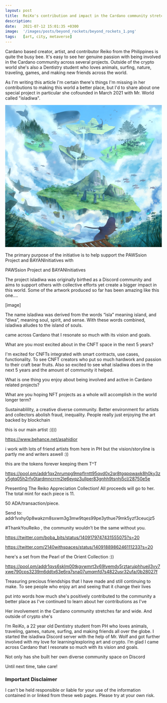 ```yaml
---
layout: post
title:  ReiKo's contribution and impact in the Cardano community stretches far and wide.
description: 
date:   2021-07-12 15:01:35 +0300
image:  '/images/posts/beyond_rockets/beyond_rockets_1.png'
tags:   [art, city, metaverse]
---
```


Cardano based creator, artist, and contributor Reiko from the Philippines is quite the busy bee. It's easy to see her genuine passion with being involved in the Cardano community across several projects. Outside of the crypto world she's also a Dentistry student who loves animals, surfing, nature, traveling, games, and making new friends across the world. 

As I'm writing this article I'm certain there's things I'm missing in her contributions to making this world a better place, but I'd to share about one special project in particular she cofounded in March 2021 with Mr. World called "isladiwa".

![](/images/posts/isladiwa/isladiwa_1.jpeg) 

The primary purpose of the initiative is to help support the PAWSsion Project and BAYANInitiatives with 

PAWSsion Project and BAYANInitiatives 

The project isladiwa was originally birthed as a Discord community and aims to support others with collective efforts yet create a bigger impact in this world. Some of the artwork produced so far has been amazing like this one....

[image]

The name isladiwa was derived from the words “isla” meaning island, and “diwa”, meaning soul, spirit, and sense. With these words combined, isladiwa alludes to the island of souls.





 came across Cardano that I resonate so much with its vision and goals.


What are you most excited about in the CNFT space in the next 5 years?

I'm excited for CNFTs integrated with smart contracts, use cases, functionality. To see CNFT creators who put so much hardwork and passion to their craft bear fruits. Also so excited  to see what isladiwa does in the next 5 years and the amount of community it helped.


What is one thing you enjoy about being involved and active in Cardano related projects?


What are you hoping NFT projects as a whole will accomplish in the world longer term?


Sustainablility, a creative diverse community. Better environment for artists and collectors abolish fraud, inequality. People really just enjoying the art backed by blockchain


this is our main artist :))))

https://www.behance.net/asahidior


i work with lots of friend artists from here in PH
but the vision/storyline is partly me and writers aswell :))



this are the tokens forever keeping them T^T

https://pool.pm/addr1qx2nrumpg9mpflrntt95qvd0x2qr8tgqpqwaxk8h0ky3zy5gtq05h2rfv0tardmncrrm2le6eyqz3ullper83gnhh9tsnhj5cl/28750e5e


Presenting The Reiko Appreciation Collection! All proceeds will go to her. The total mint for each piece is 11.

50 ADA/transaction/piece.

Send to: addr1vxhy0p8wakzm8sxwm3g3mw9tqes99pe3ythue79mk5yzf3ceucjz5

#ThankYouReiko , the community wouldn’t be the same without you.

https://twitter.com/boba_bits/status/1409179747431555075?s=20

https://twitter.com/2140withspaces/status/1409188986246111233?s=20





here's a set from the Pearl of the Orient Collection :))


https://pool.pm/addr1qys6sklm00tkgvwmrt3v69lyemdy5rztarujphhuejl3vv7xwe790cps3239m6ddtx63e6rq7sna07umqmfd7s4822usr32ufa/0b28027f






Treasuring precious friendships that I have made and still continuing to make. To see people who enjoy art and seeing that it change their lives








 put into words how much she's positively contributed to the community a better place as I've continued to learn about her contributions as I've

Her involvement in the Cardano community stretches far and wide. And outside of crypto she's 

I’m ReiKo, a 22 year old Dentistry student from PH who loves animals, traveling, games, nature, surfing, and making friends all over the globe. I started the isladiwa Discord server with the help of Mr. Wolf and got further involved with my love for learning/exploring art and crypto. I’m glad I came across Cardano that I resonate so much with its vision and goals.



Not only has she built her own diverse community space on Discord






















Until next time, take care! 

### Important Disclaimer
I can't be held responsible or liable for your use of the information contained in or linked from these web pages. Please try at your own risk.

